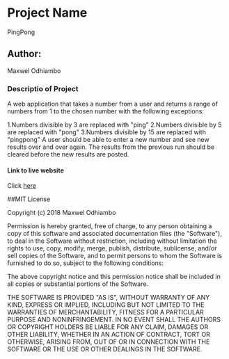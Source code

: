 # Project Name
PingPong

## Author:
Maxwel Odhiambo

### Descriptio of Project
A web application that takes a number from a user and returns a range of numbers from 1 to the chosen number with the following exceptions:

  1.Numbers divisible by 3 are replaced with "ping"
  2.Numbers divisible by 5 are replaced with "pong"
  3.Numbers divisible by 15 are replaced with "pingpong"
A user should be able to enter a new number and see new results over and over again. The results from the previous run should be cleared before the new results are posted.

#### Link to live website
Click [here](https://maxwelodhiambo.github.io/pingpong/)

##MIT License

Copyright (c) 2018 Maxwel Odhiambo

Permission is hereby granted, free of charge, to any person obtaining a copy
of this software and associated documentation files (the "Software"), to deal
in the Software without restriction, including without limitation the rights
to use, copy, modify, merge, publish, distribute, sublicense, and/or sell
copies of the Software, and to permit persons to whom the Software is
furnished to do so, subject to the following conditions:

The above copyright notice and this permission notice shall be included in all
copies or substantial portions of the Software.

THE SOFTWARE IS PROVIDED "AS IS", WITHOUT WARRANTY OF ANY KIND, EXPRESS OR
IMPLIED, INCLUDING BUT NOT LIMITED TO THE WARRANTIES OF MERCHANTABILITY,
FITNESS FOR A PARTICULAR PURPOSE AND NONINFRINGEMENT. IN NO EVENT SHALL THE
AUTHORS OR COPYRIGHT HOLDERS BE LIABLE FOR ANY CLAIM, DAMAGES OR OTHER
LIABILITY, WHETHER IN AN ACTION OF CONTRACT, TORT OR OTHERWISE, ARISING FROM,
OUT OF OR IN CONNECTION WITH THE SOFTWARE OR THE USE OR OTHER DEALINGS IN THE
SOFTWARE.
